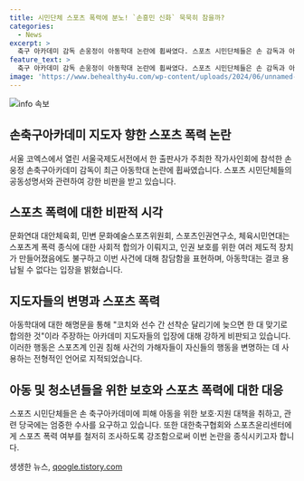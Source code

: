 ```yaml
---
title: 시민단체 스포츠 폭력에 분노! `손흥민 신화` 묵묵히 참을까?
categories:
  - News
excerpt: >
  축구 아카데미 감독 손웅정이 아동학대 논란에 휩싸였다. 스포츠 시민단체들은 손 감독과 아카데미 지도자들을 강하게 비판하며 스포츠 폭력을 규탄했다. 손웅정과 아카데미에 대한 엄중한 수사와 보호·지원 대책을 요구하는 중이며, 대한축구협회와 스포츠윤리센터도 스포츠 폭력 여부를 조사하라고 강조했다. 관련하여 토론회가 열려 유소년 선수의 인권 문제에 대해 논의되고 있다. 
feature_text: >
  축구 아카데미 감독 손웅정이 아동학대 논란에 휩싸였다. 스포츠 시민단체들은 손 감독과 아카데미 지도자들을 강하게 비판하며 스포츠 폭력을 규탄했다. 손웅정과 아카데미에 대한 엄중한 수사와 보호·지원 대책을 요구하는 중이며, 대한축구협회와 스포츠윤리센터도 스포츠 폭력 여부를 조사하라고 강조했다. 관련하여 토론회가 열려 유소년 선수의 인권 문제에 대해 논의되고 있다. 
image: 'https://www.behealthy4u.com/wp-content/uploads/2024/06/unnamed-file.png'
---
```


<p><img src="https://www.behealthy4u.com/wp-content/uploads/2024/06/unnamed-file.png" alt="info 속보" /></p>

<p><strong><h2 data-ke-size="size26">손축구아카데미 지도자 향한 스포츠 폭력 논란</h2></strong></p>

<p data-ke-size="size16">서울 코엑스에서 열린 서울국제도서전에서 한 출판사가 주최한 작가사인회에 참석한 손웅정 손축구아카데미 감독이 최근 아동학대 논란에 휩싸였습니다. 스포츠 시민단체들의 공동성명서와 관련하여 강한 비판을 받고 있습니다.</p>

<p><strong><h2 data-ke-size="size26">스포츠 폭력에 대한 비판적 시각</h2></strong></p>

<p data-ke-size="size16">문화연대 대안체육회, 민변 문화예술스포츠위원회, 스포츠인권연구소, 체육시민연대는 스포츠계 폭력 종식에 대한 사회적 합의가 이뤄지고, 인권 보호를 위한 여러 제도적 장치가 만들어졌음에도 불구하고 이번 사건에 대해 참담함을 표현하며, 아동학대는 결코 용납될 수 없다는 입장을 밝혔습니다.</p>

<p><strong><h2 data-ke-size="size26">지도자들의 변명과 스포츠 폭력</h2></strong></p>

<p data-ke-size="size16">아동학대에 대한 해명문을 통해 "코치와 선수 간 선착순 달리기에 늦으면 한 대 맞기로 합의한 것"이라 주장하는 아카데미 지도자들의 입장에 대해 강하게 비판되고 있습니다. 이러한 행동은 스포츠계 인권 침해 사건의 가해자들이 자신들의 행동을 변명하는 데 사용하는 전형적인 언어로 지적되었습니다.</p>

<p><strong><h2 data-ke-size="size26">아동 및 청소년들을 위한 보호와 스포츠 폭력에 대한 대응</h2></strong></p>

<p data-ke-size="size16">스포츠 시민단체들은 손 축구아카데미에 피해 아동을 위한 보호·지원 대책을 취하고, 관련 당국에는 엄중한 수사를 요구하고 있습니다. 또한 대한축구협회와 스포츠윤리센터에게 스포츠 폭력 여부를 철저히 조사하도록 강조함으로써 이번 논란을 종식시키고자 합니다.</p>
생생한 뉴스, <a href="https://qoogle.tistory.com" rel="dofollow">qoogle.tistory.com</a>


